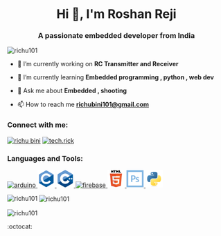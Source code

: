 <h1 align="center">Hi 👋, I'm Roshan Reji</h1>
<h3 align="center">A passionate embedded developer from India</h3>

<p align="left"> <img src="https://komarev.com/ghpvc/?username=richu101&label=Profile%20views&color=0e75b6&style=flat" alt="richu101" /> </p>

- 🔭 I’m currently working on **RC Transmitter and Receiver**

- 🌱 I’m currently learning **Embedded programming , python , web dev**

- 💬 Ask me about **Embedded , shooting**

- 📫 How to reach me **richubini101@gmail.com**

<h3 align="left">Connect with me:</h3>
<p align="left">
<a href="https://linkedin.com/in/richu bini" target="blank"><img align="center" src="https://cdn.jsdelivr.net/npm/simple-icons@3.0.1/icons/linkedin.svg" alt="richu bini" height="30" width="40" /></a>
<a href="https://instagram.com/tech.rick" target="blank"><img align="center" src="https://cdn.jsdelivr.net/npm/simple-icons@3.0.1/icons/instagram.svg" alt="tech.rick" height="30" width="40" /></a>
</p>

<h3 align="left">Languages and Tools:</h3>
<p align="left"> <a href="https://www.arduino.cc/" target="_blank"> <img src="https://cdn.worldvectorlogo.com/logos/arduino-1.svg" alt="arduino" width="40" height="40"/> </a> <a href="https://www.cprogramming.com/" target="_blank"> <img src="https://raw.githubusercontent.com/devicons/devicon/master/icons/c/c-original.svg" alt="c" width="40" height="40"/> </a> <a href="https://www.w3schools.com/cpp/" target="_blank"> <img src="https://raw.githubusercontent.com/devicons/devicon/master/icons/cplusplus/cplusplus-original.svg" alt="cplusplus" width="40" height="40"/> </a> <a href="https://firebase.google.com/" target="_blank"> <img src="https://www.vectorlogo.zone/logos/firebase/firebase-icon.svg" alt="firebase" width="40" height="40"/> </a> <a href="https://www.w3.org/html/" target="_blank"> <img src="https://raw.githubusercontent.com/devicons/devicon/master/icons/html5/html5-original-wordmark.svg" alt="html5" width="40" height="40"/> </a> <a href="https://www.photoshop.com/en" target="_blank"> <img src="https://raw.githubusercontent.com/devicons/devicon/master/icons/photoshop/photoshop-line.svg" alt="photoshop" width="40" height="40"/> </a> <a href="https://www.python.org" target="_blank"> <img src="https://raw.githubusercontent.com/devicons/devicon/master/icons/python/python-original.svg" alt="python" width="40" height="40"/> </a> </p>

<p><img align="left" src="https://github-readme-stats.vercel.app/api/top-langs?username=richu101&show_icons=true&locale=en&layout=compact" alt="richu101" /></p>

<p>&nbsp;<img align="center" src="https://github-readme-stats.vercel.app/api?username=richu101&show_icons=true&locale=en" alt="richu101" /></p>

<p><img align="center" src="https://github-readme-streak-stats.herokuapp.com/?user=richu101&" alt="richu101" /></p>



:octocat:
